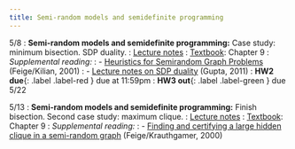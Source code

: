 ```yaml
---
title: Semi-random models and semidefinite programming
---
```


5/8
: **Semi-random models and semidefinite programming:** Case study: minimum bisection. SDP duality.
: [Lecture notes](https://vitercik.github.io/bwca/assets/notes/l11.pdf)
: [Textbook](https://searchworks.stanford.edu/view/13773968): Chapter 9
: *Supplemental reading:*
: - [Heuristics for Semirandom Graph Problems](https://searchworks.stanford.edu/articles/edsbl__RN112103582) (Feige/Kilian, 2001)
: - [Lecture notes on SDP duality](https://www.cs.cmu.edu/afs/cs.cmu.edu/academic/class/15859-f11/www/notes/lecture12.pdf) (Gupta, 2011)
: **HW2 due**{: .label .label-red } due at 11:59pm
: **HW3 out**{: .label .label-green } due 5/22

5/13
: **Semi-random models and semidefinite programming:** Finish bisection. Second case study: maximum clique.
: [Lecture notes](https://vitercik.github.io/bwca/assets/notes/l11.pdf)
: [Textbook](https://searchworks.stanford.edu/view/13773968): Chapter 9
: *Supplemental reading:*
: - [Finding and certifying a large hidden clique in a semi-random graph](https://onlinelibrary.wiley.com/doi/abs/10.1002/%28SICI%291098-2418%28200003%2916%3A2%3C195%3A%3AAID-RSA5%3E3.0.CO%3B2-A) (Feige/Krauthgamer, 2000)
